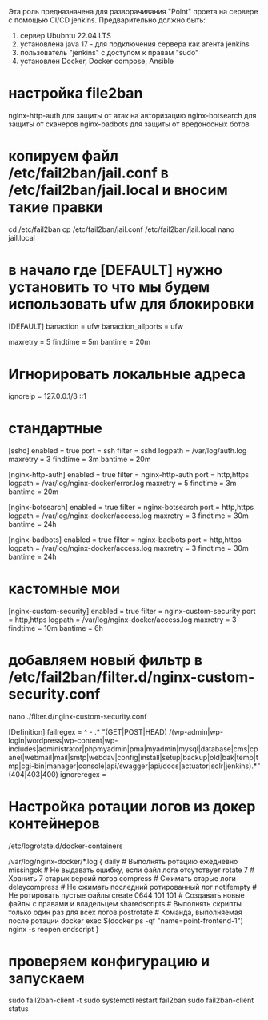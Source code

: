 Эта роль предназначена для разворачивания "Point" проета на сервере с помощью CI/CD jenkins.
Предварительно должно быть:
1) сервер Ububntu 22.04 LTS 
2) установлена java 17 - для подключения сервера как агента jenkins
3) пользователь "jenkins" с доступом к правам "sudo"
4) установлен Docker, Docker compose, Ansible


# настройка file2ban
nginx-http-auth     для защиты от атак на авторизацию
nginx-botsearch     для защиты от сканеров
nginx-badbots       для защиты от вредоносных ботов
# копируем файл /etc/fail2ban/jail.conf в /etc/fail2ban/jail.local и вносим такие правки
cd /etc/fail2ban
cp /etc/fail2ban/jail.conf /etc/fail2ban/jail.local
nano jail.local

# в начало где [DEFAULT] нужно установить то что мы будем использовать ufw для блокировки

[DEFAULT]
banaction = ufw
banaction_allports = ufw

maxretry = 5
findtime = 5m
bantime = 20m

# Игнорировать локальные адреса
ignoreip = 127.0.0.1/8 ::1



# стандартные
[sshd]
enabled = true
port = ssh
filter = sshd
logpath = /var/log/auth.log
maxretry = 3
findtime = 3m
bantime = 20m

[nginx-http-auth]
enabled = true
filter = nginx-http-auth
port = http,https
logpath = /var/log/nginx-docker/error.log
maxretry = 5
findtime = 3m
bantime = 20m

[nginx-botsearch]
enabled = true
filter = nginx-botsearch
port = http,https
logpath = /var/log/nginx-docker/access.log
maxretry = 3
findtime = 30m
bantime = 24h

[nginx-badbots]
enabled = true
filter = nginx-badbots
port = http,https
logpath = /var/log/nginx-docker/access.log
maxretry = 3
findtime = 30m
bantime = 24h


# кастомные мои
[nginx-custom-security]
enabled = true
filter = nginx-custom-security
port = http,https
logpath = /var/log/nginx-docker/access.log
maxretry = 3
findtime = 10m
bantime = 6h


# добавляем новый фильтр в /etc/fail2ban/filter.d/nginx-custom-security.conf
nano ./filter.d/nginx-custom-security.conf

[Definition]
failregex = ^<HOST> - .* "(GET|POST|HEAD) /(wp-admin|wp-login|wordpress|wp-content|wp-includes|administrator|phpmyadmin|pma|myadmin|mysql|database|cms|cpanel|webmail|mail|smtp|webdav|config|install|setup|backup|old|bak|temp|tmp|cgi-bin|manager|console|api/swagger|api/docs|actuator|solr|jenkins).*" (404|403|400)
ignoreregex =




# Настройка ротации логов из докер контейнеров
/etc/logrotate.d/docker-containers

/var/log/nginx-docker/*.log {
    daily           # Выполнять ротацию ежедневно
    missingok       # Не выдавать ошибку, если файл лога отсутствует
    rotate 7        # Хранить 7 старых версий логов
    compress        # Сжимать старые логи
    delaycompress   # Не сжимать последний ротированный лог
    notifempty      # Не ротировать пустые файлы
    create 0644 101 101 # Создавать новые файлы с правами и владельцем
    sharedscripts   # Выполнять скрипты только один раз для всех логов
    postrotate      # Команда, выполняемая после ротации
        docker exec $(docker ps -qf "name=point-frontend-1") nginx -s reopen
    endscript
}


# проверяем конфигурацию и запускаем
sudo fail2ban-client -t
sudo systemctl restart fail2ban
sudo fail2ban-client status
